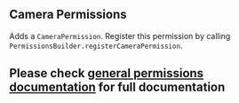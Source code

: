 ## Camera Permissions
Adds a `CameraPermission`. Register this permission by calling `PermissionsBuilder.registerCameraPermission`.

## Please check [general permissions documentation](../base-permissions) for full documentation